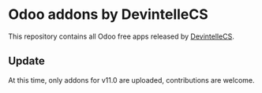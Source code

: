 # Odoo addons by DevintelleCS

This repository contains all Odoo free apps released by [DevintelleCS](https://apps.odoo.com/apps/modules/browse?price=Free&author=DevIntelle+Consulting+Service+Pvt.Ltd).

## Update
At this time, only addons for v11.0 are uploaded, contributions are welcome.